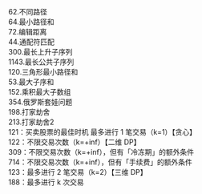 62.不同路径 <br>
64.最小路径和 <br>
72.编辑距离 <br>
44.通配符匹配 <br>
300.最长上升子序列 <br>
1143.最长公共子序列 <br>
120.三角形最小路径和 <br>
53.最大子序和 <br>
152.乘积最大子数组 <br>
354.俄罗斯套娃问题 <br>
198.打家劫舍 <br>
213.打家劫舍2 <br>
121：买卖股票的最佳时机 最多进行 1 笔交易（k=1）【贪心】<br>
122：不限交易次数（k=+inf）【二维 DP】<br>
309：不限交易次数（k=+inf），但有「冷冻期」的额外条件 <br>
714：不限交易次数（k=+inf），但有「手续费」的额外条件 <br>
123：最多进行 2 笔交易（k=2）【三维 DP】<br>
188：最多进行 k 次交易 <br>

